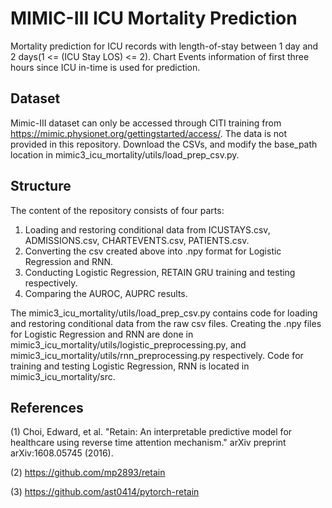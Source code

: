 # MIMIC-III ICU Mortality Prediction

Mortality prediction for ICU records with length-of-stay between 1 day and 2 days(1 <= (ICU Stay LOS) <= 2). Chart Events information of first three hours since ICU in-time is used for prediction.

## Dataset
Mimic-III dataset can only be accessed through CITI training from https://mimic.physionet.org/gettingstarted/access/. The data is not provided in this repository. Download the CSVs, and modify the base_path location in mimic3_icu_mortality/utils/load_prep_csv.py.

## Structure
The content of the repository consists of four parts:
1. Loading and restoring conditional data from ICUSTAYS.csv, ADMISSIONS.csv, CHARTEVENTS.csv, PATIENTS.csv.
2. Converting the csv created above into .npy format for Logistic Regression and RNN.
3. Conducting Logistic Regression, RETAIN GRU training and testing respectively.
4. Comparing the AUROC, AUPRC results.

The mimic3_icu_mortality/utils/load_prep_csv.py contains code for loading and restoring conditional data from the raw csv files. Creating the .npy files for Logistic Regression and RNN are done in mimic3_icu_mortality/utils/logistic_preprocessing.py, and mimic3_icu_mortality/utils/rnn_preprocessing.py respectively. Code for training and testing Logistic Regression, RNN is located in mimic3_icu_mortality/src.

## References
(1) Choi, Edward, et al. "Retain: An interpretable predictive model for healthcare using reverse time attention mechanism." arXiv preprint arXiv:1608.05745 (2016).

(2) https://github.com/mp2893/retain

(3) https://github.com/ast0414/pytorch-retain
